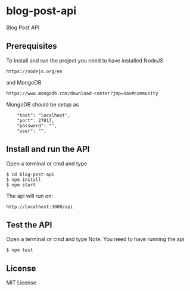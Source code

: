 # blog-post-api
Blog Post API

## Prerequisites
To Install and run the project you need to have installed NodeJS
``` 
https://nodejs.org/en
```

and MongoDB
``` 
https://www.mongodb.com/download-center?jmp=nav#community
```

MongoDB should be setup as
``` 
    "host": "localhost",
    "port": 27017,
    "password": "",
    "user": "",
```

## Install and run the API
Open a terminal or cmd and type
```
$ cd blog-post-api
$ npm install
$ npm start
```

The api will run on:
```
http://localhost:3000/api
```

## Test the API
Open a terminal or cmd and type
Note: You need to have running the api
```
$ npm test
```

## License
MIT License
